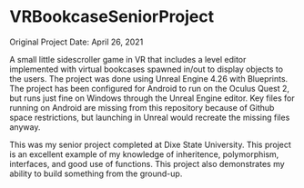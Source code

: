 # VRBookcaseSeniorProject

Original Project Date: April 26, 2021

A small little sidescroller game in VR that includes a level editor implemented with virtual bookcases spawned in/out to display objects to the users. The project was done using Unreal Engine 4.26 with Blueprints. The project has been configured for Android to run on the Oculus Quest 2, but runs just fine on Windows through the Unreal Engine editor. Key files for running on Android are missing from this repository because of Github space restrictions, but launching in Unreal would recreate the missing files anyway.

This was my senior project completed at Dixe State University. This project is an excellent example of my knowledge of inheritence, polymorphism, interfaces, and good use of functions. This project also demonstrates my ability to build something from the ground-up.
